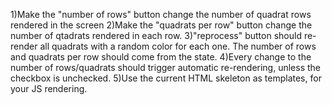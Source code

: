 1)Make the "number of rows" button change the number of quadrat rows rendered in the screen
2)Make the "quadrats per row" button change the number of qtadrats rendered in each row.
3)"reprocess" button should re-render all quadrats with a random color for each one. The number of rows and quadrats per row should come from the state.
4)Every change to the number of rows/quadrats should trigger automatic re-rendering, unless the checkbox is unchecked.
5)Use the current HTML skeleton as templates, for your JS rendering.